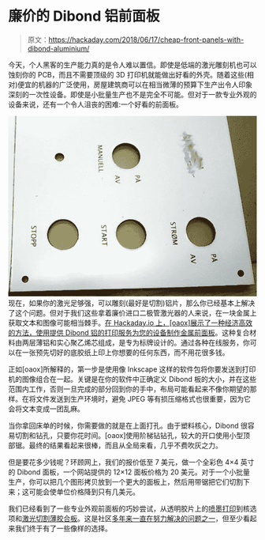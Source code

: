 # 廉价的 Dibond 铝前面板

> 原文：<https://hackaday.com/2018/06/17/cheap-front-panels-with-dibond-aluminium/>

今天，个人黑客的生产能力真的是令人难以置信。即使是低端的激光雕刻机也可以蚀刻你的 PCB，而且不需要顶级的 3D 打印机就能做出好看的外壳。随着这些(相对)便宜的机器的广泛使用，房屋建筑商可以在相当微薄的预算下生产出令人印象深刻的一次性设备。即使是小批量生产也不是完全不可能。但对于一款专业外观的设备来说，还有一个令人沮丧的困难:一个好看的前面板。

[![](img/eb0b5ed1319d0fc28c22bc7cd0872154.png)](https://hackaday.com/wp-content/uploads/2018/06/dibond_detail.jpg) 现在，如果你的激光足够强，可以雕刻(最好是切割)铝片，那么你已经基本上解决了这个问题。但对于我们这些拿着廉价进口二极管激光器的人来说，在一块金属上获取文本和图像可能相当棘手。[在 Hackaday.io 上，[oaox]展示了一种经济高效的方法，使用提供 Dibond 铝的打印服务为您的设备制作金属前面板](https://hackaday.io/project/156519-dibond-aluminium-front-panels)。这种复合材料由两层薄铝和实心聚乙烯芯组成，是专为标牌设计的。通过各种在线服务，你可以在一张预先切好的底胶纸上印上你想要的任何东西，而不用花很多钱。

正如[oaox]所解释的，第一步是使用像 Inkscape 这样的软件包将你要发送到打印机的图像组合在一起。关键是在你的软件中正确定义 Dibond 板的大小，并在这些范围内工作，否则一旦完成的部分回到你的手中，布局可能看起来不像你期望的那样。在将文件发送到生产环境时，避免 JPEG 等有损压缩格式也很重要，因为它会将文本变成一团乱麻。

当你拿回床单的时候，你需要做的就是在上面打孔。由于塑料核心，Dibond 很容易切割和钻孔，只要你花时间。[oaox]使用阶梯钻钻孔，较大的开口使用小型顶部锯。最终的结果看起来很棒，而且从全局来看，几乎不费吹灰之力。

但是要花多少钱呢？环顾网上，我们的报价低至 7 美元，做一个全彩色 4×4 英寸的 Dibond 面板，一个网站提供的 12×12 面板价格为 20 美元。对于一个小批量生产，你可以把几个图形拷贝放到一个更大的面板上，然后用带锯把它们切割下来；这可能会使单位价格降到只有几美元。

我们已经看到了一些专业外观前面板的巧妙尝试，从透明胶片上的[喷墨打印](https://hackaday.com/2014/04/08/designing-a-front-panel-for-a-diy-project/)到核选项和[激光切割薄胶合板](https://hackaday.com/2018/06/13/vcf-east-cactus-retro-because-it-wants-to-be/)。这是社区[多年来一直在努力解决的问题之一](https://hackaday.com/2009/08/19/etch-aluminum-control-panels/)，但至少看起来我们终于有了一些像样的选择。
